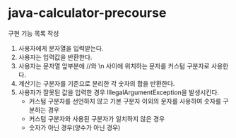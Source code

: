 # java-calculator-precourse

구현 기능 목록 작성
1. 사용자에게 문자열을 입력받는다.
2. 사용자는 입력값을 반환한다.
3. 사용자는 문자열 앞부분에 //와 \n 사이에 위치하는 문자를 커스텀 구분자로 사용한다.
4. 계산기는 구분자를 기준으로 분리한 각 숫자의 합을 반환한다. 
5. 사용자가 잘못된 값을 입력한 경우 IllegalArgumentException을 발생시킨다.
   - 커스텀 구분자를 선언하지 않고 기본 구분자 이외의 문자를 사용하여 숫자를 구분하는 경우
   - 커스텀 구분자와 사용된 구분자가 일치하지 않은 경우
   - 숫자가 아닌 경우(양수가 아닌 경우)